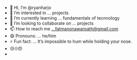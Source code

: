 - 👋 Hi, I’m @ryanharjo
- 👀 I’m interested in ... projects
- 🌱 I’m currently learning ... fundamentals of tecnnology
- 💞️ I’m looking to collaborate on ... projects
- 📫 How to reach me ...fatmanonawarpath@gmail.com 
- 😄 Pronouns: ... he/him
- ⚡ Fun fact: ... It’s impossible to hum while holding your nose.
- 😒🙄😞
- 

<!---
ryanharjo/ryanharjo is a ✨ special ✨ repository because its `README.md` (this file) appears on your GitHub profile.
You can click the Preview link to take a look at your changes.
--->
